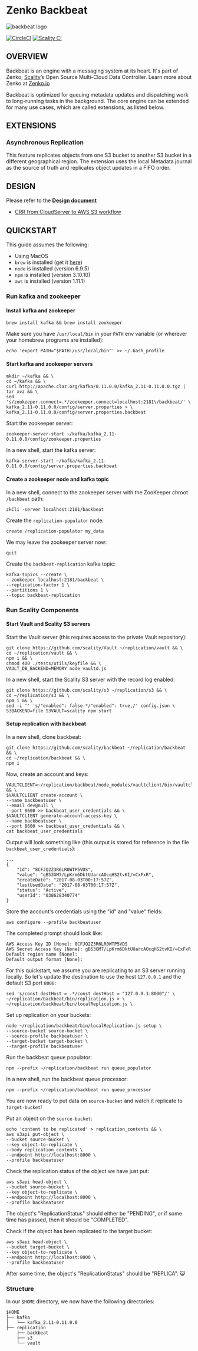 # Zenko Backbeat

![backbeat logo](res/backbeat-logo.png)

[![CircleCI][badgepub]](https://circleci.com/gh/scality/backbeat)
[![Scality CI][badgepriv]](http://ci.ironmann.io/gh/scality/backbeat)

## OVERVIEW

Backbeat is an engine with a messaging system at its heart.
It's part of Zenko, [Scality](http://www.scality.com/)’s
Open Source Multi-Cloud Data Controller.
Learn more about Zenko at [Zenko.io](http://www.zenko.io/)

Backbeat is optimized for queuing metadata updates and dispatching work
to long-running tasks in the background.
The core engine can be extended for many use cases,
which are called extensions, as listed below.

## EXTENSIONS

### Asynchronous Replication

This feature replicates objects from one S3 bucket to another S3
bucket in a different geographical region. The extension uses the
local Metadata journal as the source of truth and replicates object
updates in a FIFO order.

## DESIGN

Please refer to the ****[Design document](/DESIGN.md)****

- [CRR from CloudServer to AWS S3 workflow](/docs/crr-to-aws-s3.md)

## QUICKSTART

This guide assumes the following:

* Using MacOS
* `brew` is installed (get it [here](https://brew.sh/))
* `node` is installed (version 6.9.5)
* `npm` is installed (version 3.10.10)
* `aws` is installed (version 1.11.1)

### Run kafka and zookeeper

#### Install kafka and zookeeper

```
brew install kafka && brew install zookeeper
```

Make sure you have `/usr/local/bin` in your `PATH` env variable (or wherever
your homebrew programs are installed):

```
echo 'export PATH="$PATH:/usr/local/bin"' >> ~/.bash_profile
```

#### Start kafka and zookeeper servers

```
mkdir ~/kafka && \
cd ~/kafka && \
curl http://apache.claz.org/kafka/0.11.0.0/kafka_2.11-0.11.0.0.tgz | tar xvz && \
sed 's/zookeeper.connect=.*/zookeeper.connect=localhost:2181\/backbeat/' \
kafka_2.11-0.11.0.0/config/server.properties > \
kafka_2.11-0.11.0.0/config/server.properties.backbeat
```

Start the zookeeper server:

```
zookeeper-server-start ~/kafka/kafka_2.11-0.11.0.0/config/zookeeper.properties
```

In a new shell, start the kafka server:

```
kafka-server-start ~/kafka/kafka_2.11-0.11.0.0/config/server.properties.backbeat
```

#### Create a zookeeper node and kafka topic

In a new shell, connect to the zookeeper server with the ZooKeeper chroot
`/backbeat` path:

```
zkCli -server localhost:2181/backbeat
```

Create the `replication-populator` node:

```
create /replication-populator my_data
```

We may leave the zookeeper server now:

```
quit
```

Create the `backbeat-replication` kafka topic:

```
kafka-topics --create \
--zookeeper localhost:2181/backbeat \
--replication-factor 1 \
--partitions 1 \
--topic backbeat-replication
```

### Run Scality Components

#### Start Vault and Scality S3 servers

Start the Vault server (this requires access to the private Vault repository):

```
git clone https://github.com/scality/Vault ~/replication/vault && \
cd ~/replication/vault && \
npm i && \
chmod 400 ./tests/utils/keyfile && \
VAULT_DB_BACKEND=MEMORY node vaultd.js
```

In a new shell, start the Scality S3 server with the record log enabled:

```
git clone https://github.com/scality/s3 ~/replication/s3 && \
cd ~/replication/s3 && \
npm i && \
sed -i '' 's/"enabled": false.*/"enabled": true,/' config.json \
S3BACKEND=file S3VAULT=scality npm start
```

#### Setup replication with backbeat

In a new shell, clone backbeat:

```
git clone https://github.com/scality/backbeat ~/replication/backbeat && \
cd ~/replication/backbeat && \
npm i
```

Now, create an account and keys:

```
VAULTCLIENT=~/replication/backbeat/node_modules/vaultclient/bin/vaultclient && \
$VAULTCLIENT create-account \
--name backbeatuser \
--email dev@null \
--port 8600 >> backbeat_user_credentials && \
$VAULTCLIENT generate-account-access-key \
--name backbeatuser \
--port 8600 >> backbeat_user_credentials && \
cat backbeat_user_credentials
```

Output will look something like (this output is stored for reference in the file
`backbeat_user_credentials`):

```
...
{
    "id": "8CFJQ2Z3R6LR0WTP5VDS",
    "value": "gB53GM7/LpKrm6DktUUarcAOcqHS2tvKI/=CxFxR",
    "createDate": "2017-08-03T00:17:57Z",
    "lastUsedDate": "2017-08-03T00:17:57Z",
    "status": "Active",
    "userId": "038628340774"
}
```

Store the account's credentials using the "id" and "value" fields:

```
aws configure --profile backbeatuser
```

The completed prompt should look like:

```
AWS Access Key ID [None]: 8CFJQ2Z3R6LR0WTP5VDS
AWS Secret Access Key [None]: gB53GM7/LpKrm6DktUUarcAOcqHS2tvKI/=CxFxR
Default region name [None]:
Default output format [None]:
```

For this quickstart, we assume you are replicating to an S3 server running
locally. So let's update the destination to use the host `127.0.0.1` and the
default S3 port `8000`:

```
sed 's/const destHost = .*/const destHost = "127.0.0.1:8000"/' \
~/replication/backbeat/bin/replication.js > \
~/replication/backbeat/bin/localReplication.js \
```

Set up replication on your buckets:

```
node ~/replication/backbeat/bin/localReplication.js setup \
--source-bucket source-bucket \
--source-profile backbeatuser \
--target-bucket target-bucket \
--target-profile backbeatuser
```

Run the backbeat queue populator:

```
npm --prefix ~/replication/backbeat run queue_populator
```

In a new shell, run the backbeat queue processor:

```
npm --prefix ~/replication/backbeat run queue_processor
```

You are now ready to put data on `source-bucket` and watch it replicate to
`target-bucket`!

Put an object on the `source-bucket`:

```
echo 'content to be replicated' > replication_contents && \
aws s3api put-object \
--bucket source-bucket \
--key object-to-replicate \
--body replication_contents \
--endpoint http://localhost:8000 \
--profile backbeatuser
```

Check the replication status of the object we have just put:

```
aws s3api head-object \
--bucket source-bucket \
--key object-to-replicate \
--endpoint http://localhost:8000 \
--profile backbeatuser
```

The object's "ReplicationStatus" should either be "PENDING", or if some time has
passed, then it should be "COMPLETED".

Check if the object has been replicated to the target bucket:

```
aws s3api head-object \
--bucket target-bucket \
--key object-to-replicate \
--endpoint http://localhost:8000 \
--profile backbeatuser
```

After some time, the object's "ReplicationStatus" should be "REPLICA".
:smiley_cat:

### Structure

In our `$HOME` directory, we now have the following directories:

```
$HOME
├── kafka
│   └── kafka_2.11-0.11.0.0
├── replication
    ├── backbeat
    ├── s3
    └── vault
```

[badgepriv]: http://ci.ironmann.io/gh/scality/backbeat.svg?style=svg&circle-token=32e5dfd968e673450c44f0a255d1a812bae9b00c
[badgepub]: https://circleci.com/gh/scality/backbeat.svg?style=svg
